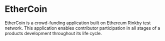 # EtherCoin
EtherCoin is a crowd-funding application built on Ethereum Rinkby test network. This application enables contributor participation in all stages of a products development throughout its life cycle.
